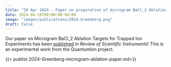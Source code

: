 ```yaml
---
title: "18 Apr 2024 - Paper on preparation of microgram BaCl_2 Ablation Targets published"
date: 2024-04-18T00:00:00-04:00
image: "images/publications/2024-Greenberg.png"
draft: false
---
```


Our paper on Microgram BaCl_2 Ablation Targets for Trapped Ion Experiments has been [published](https://pubs.aip.org/aip/rsi/article-abstract/95/4/045117/3283252/Microgram-BaCl2-ablation-targets-for-trapped-ion?redirectedFrom=fulltext) in *Review of Scientific Instruments*! This is an experimental work from the QuantumIon project. 

{{< publist 2024-Greenberg-microgram-ablation-paper.md>}}